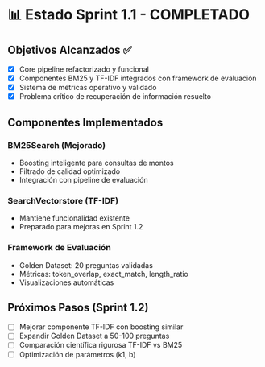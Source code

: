 # 📊 Estado Sprint 1.1 - COMPLETADO

## Objetivos Alcanzados ✅
- [x] Core pipeline refactorizado y funcional
- [x] Componentes BM25 y TF-IDF integrados con framework de evaluación
- [x] Sistema de métricas operativo y validado
- [x] Problema crítico de recuperación de información resuelto

## Componentes Implementados
### BM25Search (Mejorado)
- Boosting inteligente para consultas de montos
- Filtrado de calidad optimizado
- Integración con pipeline de evaluación

### SearchVectorstore (TF-IDF)
- Mantiene funcionalidad existente
- Preparado para mejoras en Sprint 1.2

### Framework de Evaluación
- Golden Dataset: 20 preguntas validadas
- Métricas: token_overlap, exact_match, length_ratio
- Visualizaciones automáticas

## Próximos Pasos (Sprint 1.2)
- [ ] Mejorar componente TF-IDF con boosting similar
- [ ] Expandir Golden Dataset a 50-100 preguntas  
- [ ] Comparación científica rigurosa TF-IDF vs BM25
- [ ] Optimización de parámetros (k1, b)
